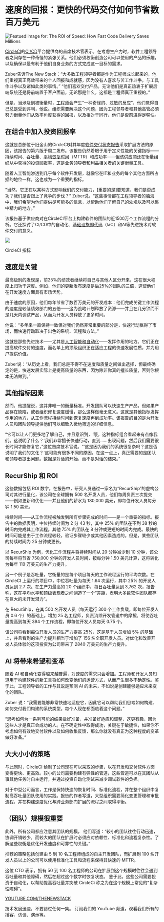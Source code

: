# 速度的回报：更快的代码交付如何节省数百万美元

![Featued image for: The ROI of Speed: How Fast Code Delivery Saves Millions](https://cdn.thenewstack.io/media/2025/03/4317faf8-getty-images-egjtx-bpmni-unsplash-1-1024x676.jpg)

[CircleCI](https://circleci.com/)的[CI/CD](https://thenewstack.io/why-ci-and-cd-need-to-go-their-separate-ways/)平台提供商的首席技术官表示，在考虑生产力时，软件工程领导者之间存在一种奇怪的紧张关系。他们必须权衡创造公司可以使用的产品的乐趣，以及确保以最有利于他们自身业务的方式完成这一目标的需求。

Zuber告诉The New Stack：“大多数工程领导者都是作为工程师成长起来的，他们重视真正高效带来的个人回报和成就感，因为没有人喜欢与苦工作斗争，与工具作斗争以及诸如此类的事情。” “他们喜欢交付产品。无论他们是真正热衷于扩展后端系统还是将前端置于客户面前，无论那是什么，这都是工程师真正重视的。”

但是，当涉及到被衡量时，[工程师](https://thenewstack.io/writing-for-software-engineers-read-me-first/)会产生“一种奇怪的、过敏的反应”，他们觉得自己总是受到评判，他说。组织需要解决这个问题，因为工程领导者和其他高管必须努力衡量他们从效率角度获得的回报，以及相对于同行，他们是否前进得足够快。

## 在组合中加入投资回报率

这就是总部位于旧金山的CircleCI对其年度[软件交付状态报告](https://circleci.com/resources/2025-state-of-software-delivery/)采取扩展方法的原因，该报告的第六版于周二发布。该报告仍然着眼于用于定义性能的关键指标——持续时间、吞吐量、[平均恢复时间](https://thenewstack.io/to-improve-mttr-start-at-the-beginning/)（MTTR）和成功率——但该供应商还在衡量组织从中获得的投资回报率，这是业务领导者和利益相关者的关键衡量工具。

随着人工智能渗透到几乎每个软件开发层，就像它在IT和业务的每个其他方面所占据的地位一样，这也成为一个重要的指标。

“当然，它正在以某种方式影响我们的交付能力，[重要的是]要知道，我们是否成功？我们是否跟上了竞争的步伐？” Zuber说。“这些事情都在工程领导者的脑海中，我们希望为他们提供尽可能多的信息，以帮助他们了解自己的处境以及可以集中精力的地方。”

该报告基于供应商对在CircleCI平台上构建软件的团队的近1500万个工作流程的分析。它还探讨了CI/CD中的自动化、[基础设施即代码](https://thenewstack.io/infrastructure-as-code-from-imperative-to-declarative-and-back-again/)（IaC）和AI等先进技术对软件交付的意义。

![](https://cdn.thenewstack.io/media/2025/03/11b84438-circleci-metrics-1-1024x462.png)

CircleCI 指标

## 速度是关键

最高级别的发现是，前25%的绩效者继续将自己与其他人区分开来，这在很大程度上归功于速度。例如，他们的更新发布速度是后25%的团队的三倍，这使他们在开发速度方面具有市场优势。

由于速度的原因，他们每年节省了数百万美元的开发成本：他们完成关键工作流程的速度是较低绩效部门的五倍——这为战略计划释放了资源——并且在几分钟而不是几天内调试产品，从而为开发人员释放了更多时间。

他说：“多年来一直保持一致但对我们仍然非常重要的部分是，快速行动赢得了市场，而快速行动取决于出色的系统、流程和方法。”

这就是那些先进技术——尤其是[人工智能和自动化](https://thenewstack.io/generative-ai-is-just-the-beginning-heres-why-autonomous-ai-is-next/)——发挥作用的地方。它们正在提高软件交付的速度，而名单上的顶级组织正在适应工程的快速发展性质，并为用户提供价值。

Zuber说：“从历史上看，我们总是不得不在速度和质量之间做出选择，但最终确定的是，快速发展实际上是提高质量的东西，因为除非你真的擅长质量，否则你根本无法做到。”

## 其他指标因素
然而，他提醒说，这并非唯一的衡量标准。开发团队可以快速生产产品，但如果产品存在缺陷，或者组织修复速度缓慢，那么这样做毫无意义。这就是其他指标发挥作用的地方，从工作流程持续时间到恢复速度再到成功率。该报告的目的是为开发人员和团队领导提供他们可以细致入微地筛选的详细信息。

“它可以让人们更多地了解自己，并且意识到，‘哦，这种指标组合看起来有点像我们。这说明了什么？’我们非常擅长快速行动，直到……出现问题，然后我们需要很长时间才能修复它，”这位首席技术官说。“‘这是因为我们的系统很复杂吗？这是否说明了我们的文化？’这可能有很多不同的原因。在这一点上，真正需要的是团队和领导者提出问题。数据是对话的开始，而不是对话的结束。”

## RecurShip 和 ROI

这些数据包括 ROI 数字。在报告中，研究人员通过一家名为“RecurShip”的虚构公司对其进行量化，该公司在全球拥有 500 名开发人员，他们每周负责三次提交——例如更新和优化——并且他们的薪水为 180,000 美元，即每位开发人员每分钟 1.50 美元。

持续时间——从工作流程被触发到所有步骤完成的时间——是一个重要的指标。报告中的数据表明，中位持续时间为 2 分 43 秒，其中 25% 的团队在不到 38 秒的时间内完成其工作流程。其他 75% 的团队在 8 分钟或更短的时间内完成。最快的时间可能是由于工作流程较轻，验证步骤较少或其他因素造成的。但是，某些团队的持续时间为 25 分钟或更长。

以 RecurShip 为例，优化工作流程并将持续时间从 20 分钟减少到 10 分钟，该公司每年将节省 750,000 分钟的开发人员时间，按每分钟 1.50 美元计算，这将转化为每年 110 万美元的生产力提升。

另一个例子是吞吐量，它衡量的是每个项目每天的工作流程运行的平均次数。在 CircleCI 上运行的项目中，中位吞吐量为每天 1.64 次运行，其中 25% 的开发人员达到 2.7 次。在生产力最高的 20 个组织中，每日吞吐量达到 3,762 次，报告称，这在平均水平和顶级表现者之间创造了一个“差距，表明大多数软件团队都存在巨大的未开发潜力”。

在 RecurShip，在其 500 名开发人员（每天运行 300 个工作负载，即每位开发人员 0.6 个）的基础上，增加 25 名工程师，负责消除开发管道中的摩擦，将使吞吐量提高到每天 394 个工作流程，即每位开发人员每天 0.75 个。

该公司将看到每位开发人员的生产力提高 25%，这是基于人员增加 5% 的基础上，并且看到的生产力提升相当于增加了 156 名全职开发人员。对优化和改善开发人员体验的这项投资为公司带来了 2840 万美元的生产力提升。

## AI 将带来希望和变革

随着 AI 和自动化变得越来越普遍，对速度的需求只会增加。工程师和开发人员知道用于构建软件的新工具将如何改变他们的运营方式，从而产生很多不确定性。鉴于此，工程领导者的工作与其说是预测 AI 的未来，不如说是创建能够适应未来变化的团队。

Zuber 说：“我需要能够非常快速地适应它，因此它可以帮助我们思考如何构建、如何交付我们构建的系统类型。每个人现在都面临着这个问题。”

“思考如何为一系列可能的结果做好准备，并准备好适应和调整，这更有趣，因为这些人才是真正会成功的人。在不确定性中取得成功，关键在于敏捷性，如果你不考虑如何有效地交付软件以及如何收集反馈，那么你就没有真正为这种程度的变革做好准备。”

## 大大小小的策略

与此同时，CircleCI 绘制了公司现在可以采取的步骤，以在开发和交付软件方面变得更快、更高效。较小的公司需要构建有弹性的管道，这些管道可以在其团队从事其他任务时自主运行，并通过投资自动化测试来减少调试软件的负担。

对于中型公司而言，工作是保持快速的恢复时间、标准化流程，并在整个组织中复制高吞吐量团队使用的实践。报告的作者写道，大型组织需要简化变更管理和审批流程，并在构建速度优化与跨业务部门扩展的流程之间取得平衡。

## （团队）规模很重要
此外，所有公司都应注意其团队的规模。
他们写道：“较小的团队往往行动迅速，协调开销较少，而较大的团队在扩展时必须应对依赖性、标准化和流程复杂性。了解这些权衡是优化开发速度和可靠性的关键。”

推荐的策略包括创建由 5 到 10 名工程师组成的自主开发团队，而扩展到 100 名开发人员以上的公司可以使用标准化工具和流程来保持其快速的 MTTR。

这位 CTO 表示，拥有 50 到 100 名工程师的公司在扩展到这个规模时往往会遇到吞吐量和其他障碍，然后在超过这个数字时恢复状态。 鉴于此，这些公司需要投资于自动化，以帮助提高吞吐量并突破 CircleCi 称之为在这个规模上常见的“复杂性障碍”。

[YOUTUBE.COM/THENEWSTACK](https://youtube.com/thenewstack?sub_confirmation=1)

技术发展迅速，不要错过任何一集。 订阅我们的 YouTube 频道，观看我们所有的播客、访谈、演示等。